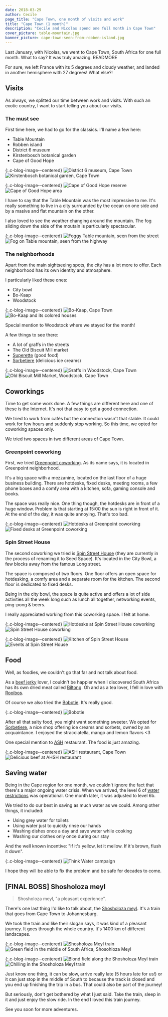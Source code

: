 ```yaml
---
date: 2018-03-29
author: Cecile
page_title: "Cape Town, one month of visits and work"
title: "Cape Town (1 month)"
description: "Cecile and Nicolas spend one full month in Cape Town"
cover_picture: table-mountain.jpg
banner_picture: cape-town-seen-from-robben-island.jpg
---
```


Last January, with Nicolas, we went to Cape Town, South Africa for one full month. What to say? It was truly amazing.
READMORE

For sure, we left France with its 5 degrees and cloudy weather, and landed in another hemisphere with 27 degrees! What else?!

## Visits

As always, we splitted our time between work and visits. With such an exotic country, I want to start telling you about our visits.

### The must see

First time here, we had to go for the classics. I'll name a few here:

- Table Mountain
- Robben island
- District 6 museum
- Kirstenbosch botanical garden
- Cape of Good Hope

{:.c-blog-image--centered}
![District 6 museum, Cape Town](/assets/images/blog/articles/2018-03-29-cape-town/visits/district-6-museum.jpg)
![Kirstenbosch botanical garden, Cape Town](/assets/images/blog/articles/2018-03-29-cape-town/visits/kirstenbosch-botanical-garden.jpg)

{:.c-blog-image--centered}
![Cape of Good Hope reserve](/assets/images/blog/articles/2018-03-29-cape-town/visits/cape-of-good-hope-reserve.jpg)
![Cape of Good Hope area](/assets/images/blog/articles/2018-03-29-cape-town/visits/cape-of-good-hope.jpg)

I have to say that the Table Mountain was the most impressive to me. It's really something to live in a city surrounded by the ocean on one side and by a masive and flat mountain on the other.

I also loved to see the weather changing around the mountain. The fog sliding down the side of the moutain is particularly spectacular.

{:.c-blog-image--centered}
![Foggy Table mountain, seen from the street](/assets/images/blog/articles/2018-03-29-cape-town/the-city/foggy-table-mountain.jpg)
![Fog on Table mountain, seen from the highway](/assets/images/blog/articles/2018-03-29-cape-town/the-city/fog-on-table-mountain.jpg)

### The neighborhoods

Apart from the main sightseeing spots, the city has a lot more to offer. Each neighborhood has its own identity and atmosphere.

I particularly liked these ones:

- City bowl
- Bo-Kaap
- Woodstock

{:.c-blog-image--centered}
![Bo-Kaap, Cape Town](/assets/images/blog/articles/2018-03-29-cape-town/the-city/bo-kaap-neighborhood.jpg)
![Bo-Kaap and its colored houses](/assets/images/blog/articles/2018-03-29-cape-town/the-city/bo-kaap-colored-houses.jpg)

Special mention to Woodstock where we stayed for the month!

A few things to see there:

- A lot of graffs in the streets
- The Old Biscuit Mill market
- [Superette](http://superette.co.za/) (good food)
- [Sorbetiere](http://sorbetiere.co.za/) (delicious ice creams)

{:.c-blog-image--centered}
![Graffs in Woodstock, Cape Town](/assets/images/blog/articles/2018-03-29-cape-town/the-city/woodstock-graffs.jpg)
![Old Biscuit Mill Market, Woodstock, Cape Town](/assets/images/blog/articles/2018-03-29-cape-town/the-city/old-biscuit-mill-market.jpg)

## Coworkings

Time to get some work done. A few things are different here and one of these is the Internet. It's not that easy to get a good connection.

We tried to work from cafés but the connection wasn't that stable. It could work for few hours and suddenly stop working. So this time, we opted for coworking spaces only.

We tried two spaces in two different areas of Cape Town.

### Greenpoint coworking

First, we tried [Greenpoint coworking](http://www.greenpointcoworking.co.za/). As its name says, it is located in Greenpoint neighborhood.

It's a big space with a mezzanine, located on the last floor of a huge business building. There are hotdesks, fixed desks, meeting rooms, a few phone boxes and a comfy area with a kitchen, sofa, gaming console and books.

The space was really nice. One thing though, the hotdesks are in front of a huge window. Problem is that starting at 15:00 the sun is right in front of it. At the end of the day, it was quite annoying. That's too bad.

{:.c-blog-image--centered}
![Hotdesks at Greenpoint coworking](/assets/images/blog/articles/2018-03-29-cape-town/coworkings/greenpoint-coworking-hotdesks.jpg)
![Fixed desks at Greenpoint coworking](/assets/images/blog/articles/2018-03-29-cape-town/coworkings/greenpoint-coworking-fixed-desks.jpg)

### Spin Street House

The second coworking we tried is [Spin Street House](http://spinstreet.co/) (they are currently in the process of renaming it to Seed Space). It's located in the City Bowl, a few blocks away from the famous Long street.

The space is composed of two floors. One floor offers an open space for hotdesking, a comfy area and a separate room for the kitchen. The second floor is dedicated to fixed desks.

Being in the city bowl, the space is quite active and offers a lot of side activities all the week long such as lunch all together, networking events, ping-pong & beers.

I really appreciated working from this coworking space. I felt at home.

{:.c-blog-image--centered}
![Hotdesks at Spin Street House coworking](/assets/images/blog/articles/2018-03-29-cape-town/coworkings/spin-street-house-hotdesks.jpg)
![Spin Street House coworking](/assets/images/blog/articles/2018-03-29-cape-town/coworkings/spin-street-house.jpg)

{:.c-blog-image--centered}
![Kitchen of Spin Street House](/assets/images/blog/articles/2018-03-29-cape-town/coworkings/spin-street-house-kitchen.jpg)
![Events at Spin Street House](/assets/images/blog/articles/2018-03-29-cape-town/coworkings/spin-street-house-events.jpg)

## Food

Well, as foodies, we couldn't go that far and not talk about food.

As a [beef jerky](https://en.wikipedia.org/wiki/Jerky) lover, I couldn't be happier when I discovered South Africa has its own dried meat called [Biltong](https://en.wikipedia.org/wiki/Biltong). Oh and as a tea lover, I fell in love with [Rooibos](https://en.wikipedia.org/wiki/Rooibos).

Of course we also tried the [Bobotie](https://en.wikipedia.org/wiki/Bobotie). It's really good.

{:.c-blog-image--centered}
![Bobotie](/assets/images/blog/articles/2018-03-29-cape-town/food/bobotie.jpg)

After all that salty food, you might want something sweeter. We opted for [Sorbetiere](http://sorbetiere.co.za/), a nice shop offering ice creams and sorbets, owned by an acquaintance. I enjoyed the stracciatella, mango and lemon flavors <3

One special mention to [ASH](https://www.ashrestaurant.co.za/) restaurant. The food is just amazing.

{:.c-blog-image--centered}
![ASH restaurant, Cape Town](/assets/images/blog/articles/2018-03-29-cape-town/food/ash-starter.jpg)
![Delicious beef at AHSH restaurant](/assets/images/blog/articles/2018-03-29-cape-town/food/ash-beef.jpg)


## Saving water

Being in the Cape region for one month, we couldn't ignore the fact that there's a major ongoing water crisis. When we arrived, the level 6 of [water restrictions](http://www.capetown.gov.za/Family%20and%20home/residential-utility-services/residential-water-and-sanitation-services/make-water-saving-a-way-of-life) was operational. One month later, it was adjusted to level 6b.

We tried to do our best in saving as much water as we could. Among other things, it included:

- Using grey water for toilets
- Using water just to quickly rinse our hands
- Washing dishes once a day and save water while cooking
- Washing our clothes only once during our stay

And the well known incentive: "If it's yellow, let it mellow. If it's brown, flush it down".

{:.c-blog-image--centered}
![Think Water campaign](/assets/images/blog/articles/2018-03-29-cape-town/cape-town-think-water.jpg)

I hope they will be able to fix the problem and be safe for decades to come.

## [FINAL BOSS] Shosholoza meyl

> Shosholoza meyl, "a pleasant experience".

There's one last thing I'd like to talk about, the [Shosholoza meyl](http://www.shosholozameyl.co.za/). It's a train that goes from Cape Town to Johannesburg.

We took the train and like their slogan says, it was kind of a pleasant journey. It goes through the whole country. It's 1400 km of different landscapes.

{:.c-blog-image--centered}
![Shosholoza Meyl train](/assets/images/blog/articles/2018-03-29-cape-town/train/shosholoza-meyl-train.jpg)
![Green field in the middle of South Africa, Shosohloza Meyl](/assets/images/blog/articles/2018-03-29-cape-town/train/shosholoza-line-green-field.jpg)

{:.c-blog-image--centered}
![Blond field along the Shosholoza Meyl train](/assets/images/blog/articles/2018-03-29-cape-town/train/shosholoza-blond-field.jpg)
![Chilling in the Shosholoza Meyl train](/assets/images/blog/articles/2018-03-29-cape-town/train/chilling-in-shosholoza-meyl.jpg)

Just know one thing, it can be slow, arrive really late (5 hours late for us!) or it can just stop in the middle of South to because the track is closed and you end up finishing the trip in a bus. That could also be part of the journey!


But seriously, don't get bothered by what I just said.
Take the train, sleep in it and just enjoy the slow ride. In the end I loved this train journey.

See you soon for more adventures.
